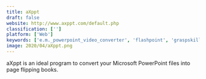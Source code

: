 ```yaml
---
title: aXppt
draft: false 
website: http://www.axppt.com/default.php
classification: ['']
platform: ['Web']
keywords: ['e.m._powerpoint_video_converter', 'flashpoint', 'graspskills', 'html5point', 'leawo_powerpoint_to_video', 'moyea_ppt_to_video_converter', 'online_convert', 'presentation_to_video_converter', 'slidego']
image: 2020/04/aXppt.png
---
```

aXppt is an ideal program to convert your Microsoft PowerPoint files into page flipping books.